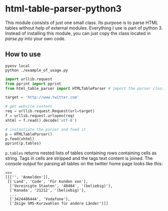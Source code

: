 # html-table-parser-python3

This module consists of just one small class. Its purpose is to parse HTML
tables without help of external modules. Everything I use is part of python 3.
Instead of installing this module, you can just copy the class located in
*parse.py* into your own code.

## How to use

    pyenv local
    python ./example_of_usage.py

```python
import urllib.request
from pprint import pprint
from html_table_parser import HTMLTableParser # import the parser class

target = 'http://www.twitter.com'

# get website content
req = urllib.request.Request(url=target)
f = urllib.request.urlopen(req)
xhtml = f.read().decode('utf-8')

# instantiate the parser and feed it
p = HTMLTableParser()
p.feed(xhtml)
pprint(p.tables)
```

`p.tables` returns nested lists of tables containing rows containing cells
as string. Tags in cells are stripped and the tags text content is joined.
The console output for parsing all tables on the twitter home page looks
like this:

```
>>> 
[[['', 'Anmelden']],
 [['Land', 'Code', 'Für Kunden von'],
  ['Vereinigte Staaten', '40404', '(beliebig)'],
  ['Kanada', '21212', '(beliebig)'],
  ...
  ['3424486444', 'Vodafone'],
  ['Zeige SMS-Kurzwahlen für andere Länder']]]
```
